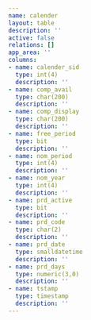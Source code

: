 ```yaml
---
name: calender
layout: table
description: ''
active: false
relations: []
app_area: ''
columns:
- name: calender_sid
  type: int(4)
  description: ''
- name: comp_avail
  type: char(200)
  description: ''
- name: comp_display
  type: char(200)
  description: ''
- name: free_period
  type: bit
  description: ''
- name: nom_period
  type: int(4)
  description: ''
- name: nom_year
  type: int(4)
  description: ''
- name: prd_active
  type: bit
  description: ''
- name: prd_code
  type: char(2)
  description: ''
- name: prd_date
  type: smalldatetime
  description: ''
- name: prd_days
  type: numeric(3,0)
  description: ''
- name: tstamp
  type: timestamp
  description: ''
---
```


